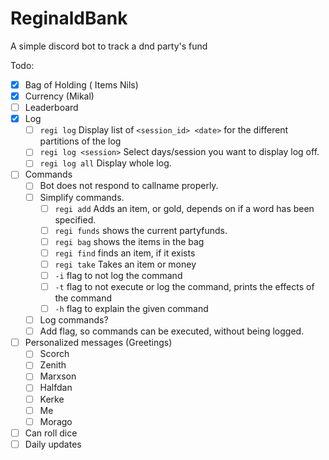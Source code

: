 # ReginaldBank
A simple discord bot to track a dnd party's fund

Todo:
- [x] Bag of Holding ( Items Nils)
- [x] Currency (Mikal)
- [ ] Leaderboard
- [X] Log
    - [ ] `regi log` Display list of `<session_id> <date>` for the different partitions of the log
    - [ ] `regi log <session>` Select days/session you want to display log off.
    - [ ] `regi log all` Display whole log.
- [ ] Commands
    - [ ] Bot does not respond to callname properly.
    - [ ] Simplify commands.
        - [ ] `regi add` Adds an item, or gold, depends on if a word has been specified.
        - [ ] `regi funds` shows the current partyfunds.
        - [ ] `regi bag` shows the items in the bag
        - [ ] `regi find` finds an item, if it exists
        - [ ] `regi take` Takes an item or money
        - [ ] `-i` flag to not log the command
        - [ ] `-t` flag to not execute or log the command, prints the effects of the command
        - [ ] `-h` flag to explain the given command
    - [ ] Log commands?
    - [ ] Add flag, so commands can be executed, without being logged.
- [ ] Personalized messages (Greetings)
    - [ ] Scorch
    - [ ] Zenith
    - [ ] Marxson
    - [ ] Halfdan
    - [ ] Kerke
    - [ ] Me
    - [ ] Morago
- [ ] Can roll dice
- [ ] Daily updates
